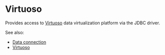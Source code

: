 <!-- TITLE: Vertica -->
<!-- SUBTITLE: -->

# Virtuoso

Provides access to [Virtuoso](https://virtuoso.openlinksw.com/) data virtualization platform via the JDBC driver.

See also:

* [Data connection](../data-connection.md)
* [Virtuoso](https://virtuoso.openlinksw.com/)
